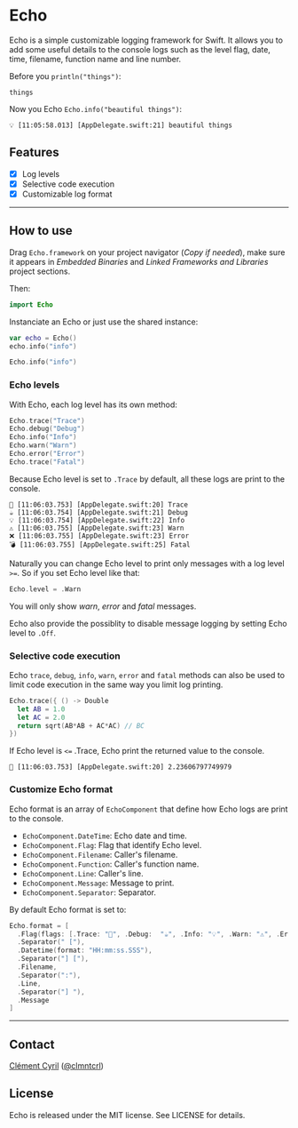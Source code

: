 # Echo

Echo is a simple customizable logging framework for Swift. It allows you to add some useful details to the console logs such as the level flag, date, time, filename, function name and line number.

Before you `println("things")`:

```
things
```

Now you Echo `Echo.info("beautiful things")`:

```
💡 [11:05:58.013] [AppDelegate.swift:21] beautiful things
```

## Features

- [x] Log levels
- [x] Selective code execution
- [x] Customizable log format

---

## How to use

Drag `Echo.framework` on your project navigator (*Copy if needed*), make sure it appears in *Embedded Binaries* and *Linked Frameworks and Libraries* project sections.

Then:

```swift
import Echo
```

Instanciate an Echo or just use the shared instance:

```swift
var echo = Echo()
echo.info("info")

Echo.info("info")
```

### Echo levels

With Echo, each log level has its own method:

```swift
Echo.trace("Trace")
Echo.debug("Debug")
Echo.info("Info")
Echo.warn("Warn")
Echo.error("Error")
Echo.trace("Fatal")
```

Because Echo level is set to `.Trace` by default, all these logs are print to the console.

```
💊 [11:06:03.753] [AppDelegate.swift:20] Trace
☕️ [11:06:03.754] [AppDelegate.swift:21] Debug
💡 [11:06:03.754] [AppDelegate.swift:22] Info
⚠️ [11:06:03.755] [AppDelegate.swift:23] Warn
❌ [11:06:03.755] [AppDelegate.swift:23] Error
💣 [11:06:03.755] [AppDelegate.swift:25] Fatal
```

Naturally you can change Echo level to print only messages with a log level `>=`. So if you set Echo level like that:

```swift
Echo.level = .Warn
```

You will only show *warn*, *error* and *fatal* messages.

Echo also provide the possiblity to disable message logging by setting Echo level to `.Off`.

### Selective code execution

Echo `trace`, `debug`, `info`, `warn`, `error` and `fatal` methods can also be used to limit code execution in the same way you limit log printing.

```swift
Echo.trace({ () -> Double
  let AB = 1.0
  let AC = 2.0
  return sqrt(AB*AB + AC*AC) // BC
})
```

If Echo level is `<=` .Trace, Echo print the returned value to the console.

```
💊 [11:06:03.753] [AppDelegate.swift:20] 2.23606797749979
```

### Customize Echo format

Echo format is an array of `EchoComponent` that define how Echo logs are print to the console.

* `EchoComponent.DateTime`: Echo date and time.
* `EchoComponent.Flag`: Flag that identify Echo level.
* `EchoComponent.Filename`: Caller's filename.
* `EchoComponent.Function`: Caller's function name.
* `EchoComponent.Line`: Caller's line.
* `EchoComponent.Message`: Message to print.
* `EchoComponent.Separator`: Separator.

By default Echo format is set to:

```swift
Echo.format = [
  .Flag(flags: [.Trace: "💊", .Debug:  "☕️", .Info: "💡", .Warn: "⚠️", .Error: "❌", .Fatal: "💣", .Off: "😶"]),
  .Separator(" ["),
  .Datetime(format: "HH:mm:ss.SSS"),
  .Separator("] ["),
  .Filename,
  .Separator(":"),
  .Line,
  .Separator("] "),
  .Message
]
```

---

## Contact

[Clément Cyril](https://github.com/clmntcrl) ([@clmntcrl](https://twitter.com/clmntcrl))

## License

Echo is released under the MIT license. See LICENSE for details.
